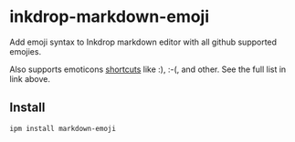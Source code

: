 # inkdrop-markdown-emoji
Add emoji syntax to Inkdrop markdown editor with all github supported emojies.

Also supports emoticons [shortcuts](https://github.com/markdown-it/markdown-it-emoji/blob/master/lib/data/shortcuts.js) like :), :-(, and other. See the full list in link above.

## Install

```
ipm install markdown-emoji
```

